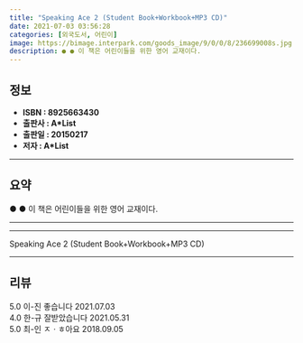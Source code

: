 ```yaml
---
title: "Speaking Ace 2 (Student Book+Workbook+MP3 CD)"
date: 2021-07-03 03:56:28
categories: [외국도서, 어린이]
image: https://bimage.interpark.com/goods_image/9/0/0/8/236699008s.jpg
description: ● ● 이 책은 어린이들을 위한 영어 교재이다.
---
```


## **정보**

- **ISBN : 8925663430**
- **출판사 : A*List**
- **출판일 : 20150217**
- **저자 : A*List**

------



## **요약**

●  ●  이 책은 어린이들을 위한 영어 교재이다.

------



------


Speaking Ace 2 (Student Book+Workbook+MP3 CD) 

------


## **리뷰** 

5.0 이-진 좋습니다 2021.07.03 <br/>4.0 한-규 잘받았습니다 2021.05.31 <br/>5.0 최-인 ㅈㆍㅎ아요 2018.09.05 <br/>